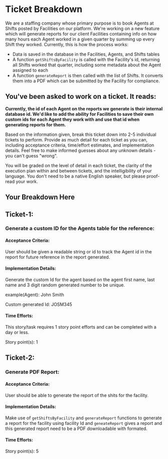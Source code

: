 # Ticket Breakdown
We are a staffing company whose primary purpose is to book Agents at Shifts posted by Facilities on our platform. We're working on a new feature which will generate reports for our client Facilities containing info on how many hours each Agent worked in a given quarter by summing up every Shift they worked. Currently, this is how the process works:

- Data is saved in the database in the Facilities, Agents, and Shifts tables
- A function `getShiftsByFacility` is called with the Facility's id, returning all Shifts worked that quarter, including some metadata about the Agent assigned to each
- A function `generateReport` is then called with the list of Shifts. It converts them into a PDF which can be submitted by the Facility for compliance.

## You've been asked to work on a ticket. It reads:

**Currently, the id of each Agent on the reports we generate is their internal database id. We'd like to add the ability for Facilities to save their own custom ids for each Agent they work with and use that id when generating reports for them.**


Based on the information given, break this ticket down into 2-5 individual tickets to perform. Provide as much detail for each ticket as you can, including acceptance criteria, time/effort estimates, and implementation details. Feel free to make informed guesses about any unknown details - you can't guess "wrong".


You will be graded on the level of detail in each ticket, the clarity of the execution plan within and between tickets, and the intelligibility of your language. You don't need to be a native English speaker, but please proof-read your work.

## Your Breakdown Here

## Ticket-1:

### Generate a custom ID for the Agents table for the reference:

#### Acceptance Criteria:
User should be given a readable string or id to track the Agent id in the report for future reference in the report generated.

#### Implementation Details:

Generate the custom Id for the agent based on the agent first name, last name and 3 digit random generated number to be unique.

example(Agent): John Smith

Custom generated Id: JOSM345

#### Time Efforts:
This story/task requires 1 story point efforts and can be completed with a day or less.

Story point(s): 1

## Ticket-2:

### Generate PDF Report:

#### Acceptance Criteria:
User should be able to generate the report of the shits for the facility.

#### Implementation Details:

Make use of `getShiftsByFacility` and `generateReport` functions to generate a report for the facility using facility Id and `geneateReport` gives a report and this generated report need to be a PDF downloadable with formated.

#### Time Efforts:
Story point(s): 5
